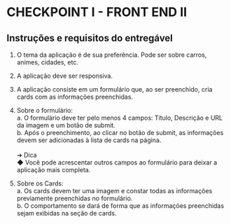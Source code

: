 # CHECKPOINT I - FRONT END II

## Instruções e requisitos do entregável

1. O tema da aplicação é de sua preferência. Pode ser sobre carros, animes, cidades, etc.
2. A aplicação deve ser responsiva.
3. A aplicação consiste em um formulário que, ao ser preenchido, cria cards com as informações preenchidas.
4. Sobre o formulário: <br>
a. O formulário deve ter pelo menos 4 campos: Título, Descrição e URL da imagem e um botão de submit.<br>
b. Após o preenchimento, ao clicar no botão de submit, as informações devem ser adicionadas à lista de cards na página.
<br><br>
➔ Dica <br>
◆ Você pode acrescentar outros campos ao formulário para deixar a aplicação mais completa.

5. Sobre os Cards: <br>
a. Os cards devem ter uma imagem e constar todas as informações previamente preenchidas no formulário. <br>
b. O comportamento se dará de forma que as informações preenchidas sejam exibidas na seção de cards.
